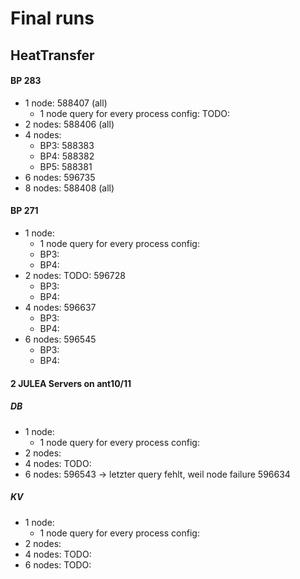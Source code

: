 # Final runs

## HeatTransfer


#### BP 283
- 1 node: 588407 (all)
    + 1 node query for every process config: TODO: 
- 2 nodes: 588406 (all)
- 4 nodes:
    - BP3: 588383
    - BP4: 588382
    - BP5: 588381
- 6 nodes: 596735
- 8 nodes: 588408 (all)

<!-- error for 6 nodes: -->
<!-- 6 nodes: line 64: 20060 Floating point exception(core dumped) mpirun -n $proc -ppn $(($proc/8)) $htWriteBin $configFile $inputOutput ${N[$i]} ${M[$i]} $size $size $steps $iterations >> "${writeFile}" -->
<!-- ls: cannot access '/home/urz/kduwe/ht-output/heat-bp3-2nodes.bp': No such file or directory -->


#### BP 271
- 1 node:  
    + 1 node query for every process config: 
    - BP3:
    - BP4:
- 2 nodes: TODO: 596728
    - BP3:
    - BP4:
- 4 nodes: 596637
    - BP3:
    - BP4:
- 6 nodes: 596545
    - BP3:
    - BP4:




#### 2 JULEA Servers on ant10/11
<!-- neue ht messungen 271 -->
<!-- https://github.com/julea-io/adios2/commit/2c6b0aa13f1b36329746d607a816441b7521e4e5 -->

##### DB
- 1 node:  
    + 1 node query for every process config: 
- 2 nodes: 
- 4 nodes: TODO: 
- 6 nodes: 596543 -> letzter query fehlt, weil node failure
596634


##### KV
- 1 node:  
    + 1 node query for every process config: 
- 2 nodes: 
- 4 nodes: TODO: 
- 6 nodes: TODO: 
